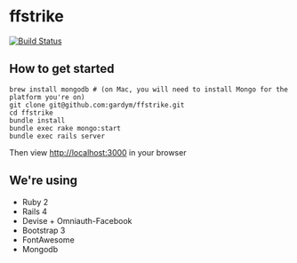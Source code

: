 # ffstrike

[![Build Status](https://snap-ci.com/p8jIF5XroTIkH2WUa-0PxBlDDzQH-U7akv3IDx7KL8g/build_image)](https://snap-ci.com/projects/gardym/ffstrike/build_history)

## How to get started

    brew install mongodb # (on Mac, you will need to install Mongo for the platform you're on)
    git clone git@github.com:gardym/ffstrike.git
    cd ffstrike
    bundle install
    bundle exec rake mongo:start
    bundle exec rails server

Then view [http://localhost:3000](http://localhost:3000) in your browser

## We're using

- Ruby 2
- Rails 4
- Devise + Omniauth-Facebook
- Bootstrap 3
- FontAwesome
- Mongodb
